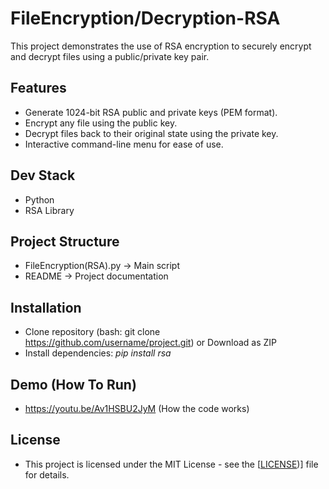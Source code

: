 # FileEncryption/Decryption-RSA
This project demonstrates the use of RSA encryption to securely encrypt and decrypt files using a public/private key pair.

## Features
* Generate 1024-bit RSA public and private keys (PEM format).
* Encrypt any file using the public key.
* Decrypt files back to their original state using the private key.
* Interactive command-line menu for ease of use.

## Dev Stack
* Python
* RSA Library

## Project Structure
* FileEncryption(RSA).py -> Main script
* README -> Project documentation

## Installation
* Clone repository (bash: git clone https://github.com/username/project.git) or Download as ZIP
* Install dependencies: *pip install rsa*

## Demo (How To Run)
* https://youtu.be/Av1HSBU2JyM (How the code works)

## License
* This project is licensed under the MIT License - see the [[LICENSE](https://github.com/FahadKhan21410/FileEncryption-Decryption-RSA/blob/main/LICENSE))] file for details.

